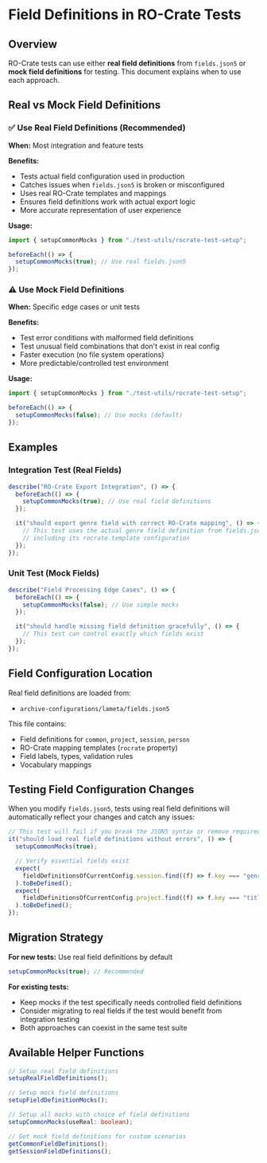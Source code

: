 # Field Definitions in RO-Crate Tests

## Overview

RO-Crate tests can use either **real field definitions** from `fields.json5` or **mock field definitions** for testing. This document explains when to use each approach.

## Real vs Mock Field Definitions

### ✅ Use Real Field Definitions (Recommended)

**When:** Most integration and feature tests

**Benefits:**

- Tests actual field configuration used in production
- Catches issues when `fields.json5` is broken or misconfigured
- Uses real RO-Crate templates and mappings
- Ensures field definitions work with actual export logic
- More accurate representation of user experience

**Usage:**

```typescript
import { setupCommonMocks } from "./test-utils/rocrate-test-setup";

beforeEach(() => {
  setupCommonMocks(true); // Use real fields.json5
});
```

### ⚠️ Use Mock Field Definitions

**When:** Specific edge cases or unit tests

**Benefits:**

- Test error conditions with malformed field definitions
- Test unusual field combinations that don't exist in real config
- Faster execution (no file system operations)
- More predictable/controlled test environment

**Usage:**

```typescript
import { setupCommonMocks } from "./test-utils/rocrate-test-setup";

beforeEach(() => {
  setupCommonMocks(false); // Use mocks (default)
});
```

## Examples

### Integration Test (Real Fields)

```typescript
describe("RO-Crate Export Integration", () => {
  beforeEach(() => {
    setupCommonMocks(true); // Use real field definitions
  });

  it("should export genre field with correct RO-Crate mapping", () => {
    // This test uses the actual genre field definition from fields.json5
    // including its rocrate.template configuration
  });
});
```

### Unit Test (Mock Fields)

```typescript
describe("Field Processing Edge Cases", () => {
  beforeEach(() => {
    setupCommonMocks(false); // Use simple mocks
  });

  it("should handle missing field definition gracefully", () => {
    // This test can control exactly which fields exist
  });
});
```

## Field Configuration Location

Real field definitions are loaded from:

- `archive-configurations/lameta/fields.json5`

This file contains:

- Field definitions for `common`, `project`, `session`, `person`
- RO-Crate mapping templates (`rocrate` property)
- Field labels, types, validation rules
- Vocabulary mappings

## Testing Field Configuration Changes

When you modify `fields.json5`, tests using real field definitions will automatically reflect your changes and catch any issues:

```typescript
// This test will fail if you break the JSON5 syntax or remove required fields
it("should load real field definitions without errors", () => {
  setupCommonMocks(true);

  // Verify essential fields exist
  expect(
    fieldDefinitionsOfCurrentConfig.session.find((f) => f.key === "genre")
  ).toBeDefined();
  expect(
    fieldDefinitionsOfCurrentConfig.project.find((f) => f.key === "title")
  ).toBeDefined();
});
```

## Migration Strategy

**For new tests:** Use real field definitions by default

```typescript
setupCommonMocks(true); // Recommended
```

**For existing tests:**

- Keep mocks if the test specifically needs controlled field definitions
- Consider migrating to real fields if the test would benefit from integration testing
- Both approaches can coexist in the same test suite

## Available Helper Functions

```typescript
// Setup real field definitions
setupRealFieldDefinitions();

// Setup mock field definitions
setupFieldDefinitionMocks();

// Setup all mocks with choice of field definitions
setupCommonMocks(useReal: boolean);

// Get mock field definitions for custom scenarios
getCommonFieldDefinitions();
getSessionFieldDefinitions();
```
